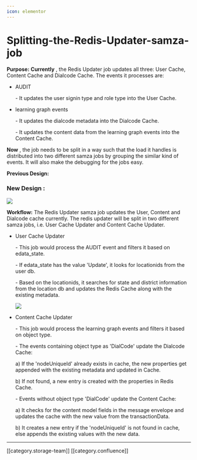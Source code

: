 ```yaml
---
icon: elementor
---
```


# Splitting-the-Redis-Updater-samza-job

**Purpose:** **Currently** , the Redis Updater job updates all three: User Cache, Content Cache and Dialcode Cache. The events it processes are:

*   AUDIT

    &#x20; \-  It updates the user signin type and role type into the User Cache.
*   learning graph events

    &#x20; \- It updates the dialcode metadata into the Dialcode Cache.

    &#x20; \- It updates the content data from the learning graph events into the Content Cache.

**Now** , the job needs to be split in a way such that the load it handles is distributed into two different samza jobs by grouping the similar kind of events. It will also make the debugging for the jobs easy.

**Previous Design:**

### **New Design** :

![](../../../../.gitbook/assets/redis-updater-design2.png)

**Workflow:** The Redis Updater samza job updates the User, Content and Dialcode cache currently. The redis updater will be split in two different samza jobs, i.e. User Cache Updater and Content Cache Updater.

*   User Cache Updater

    &#x20; \- This job would process the AUDIT event and filters it based on edata\_state.

    &#x20; \- If edata\_state has the value 'Update', it looks for locationids from the user db.

    &#x20; \- Based on the locationids, it searches for state and district information from the location db and updates the Redis Cache along with the existing metadata.

    ![](../../../../.gitbook/assets/workflow-user-cache-updater.png)
*   Content Cache Updater

    &#x20; \- This job would process the learning graph events and filters it based on object type.

    &#x20; \- The events containing object type as 'DialCode' update the Dialcode Cache:

    &#x20;        a) If the 'nodeUniqueId' already exists in cache, the new properties get appended with the existing metadata and updated in Cache.

    &#x20;        b) If not found, a new entry is created with the properties in Redis Cache.

    &#x20; \- Events without object type 'DialCode' update the Content Cache:

    &#x20;        a) It checks for the content model fields in the message envelope and updates the cache with the new value from the transactionData.  &#x20;

    &#x20;        b) It creates a new entry if the 'nodeUniqueId' is not found in cache, else appends the existing values with the new data.

***

\[\[category.storage-team]] \[\[category.confluence]]
